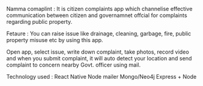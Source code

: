 Namma comaplint :
It is citizen complaints app which channelise effective communication between citizen and governamnet offcial for complaints regarding public property.

Fetaure :
You can raise issue like drainage, cleaning, garbage, fire, public property misuse etc by using this app.

Open app, select issue, write down complaint, take photos, record video and when you submit complaint, it will auto detect your location and send complaint to concern nearby Govt. officer using mail.

Technology used :
React Native
Node mailer
Mongo/Neo4j
Express + Node

